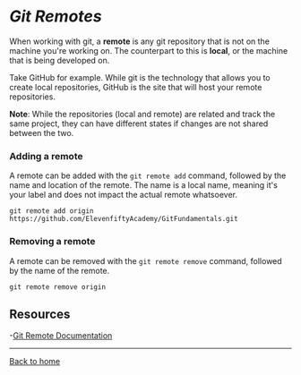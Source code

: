 # _Git Remotes_


When working with git, a **remote** is any git repository that is not on the machine you're working on. The counterpart to this is **local**, or the machine that is being developed on.

Take GitHub for example. While git is the technology that allows you to create local repositories, GitHub is the site that will host your remote repositories.

**Note**: While the repositories (local and remote) are related and track the same project, they can have different states if changes are not shared between the two.

### Adding a remote

A remote can be added with the `git remote add` command, followed by the name and location of the remote.
The name is a local name, meaning it's your label and does not impact the actual remote whatsoever. 
```
git remote add origin https://github.com/ElevenfiftyAcademy/GitFundamentals.git
```
### Removing a remote

A remote can be removed with the `git remote remove` command, followed by the name of the remote.
```
git remote remove origin
```


## Resources
-[Git Remote Documentation](https://git-scm.com/docs/git-remote)

---
[Back to home](../README.md)